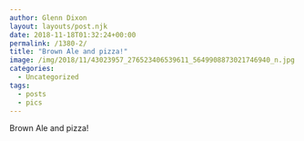 ```yaml
---
author: Glenn Dixon
layout: layouts/post.njk
date: 2018-11-18T01:32:24+00:00
permalink: /1380-2/
title: "Brown Ale and pizza!"
image: /img/2018/11/43023957_276523406539611_5649908873021746940_n.jpg
categories:
  - Uncategorized
tags:
  - posts
  - pics
---
```

Brown Ale and pizza!